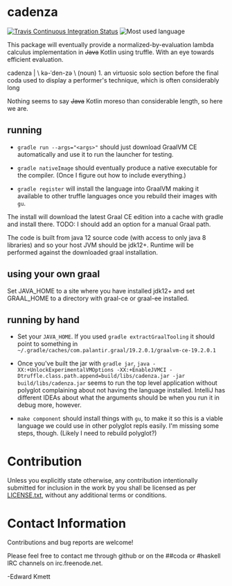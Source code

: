 # cadenza

[![Travis Continuous Integration Status][travis-img]][travis]
![Most used language][top-language-img]

This package will eventually provide a normalized-by-evaluation lambda calculus implementation in ~~Java~~ Kotlin using truffle. With an eye towards efficient evaluation.

cadenza | \ kə-ˈden-zə \ (noun) 1. an virtuosic solo section before the final coda used to display a performer's technique, which is often considerably long

Nothing seems to say ~~Java~~ Kotlin moreso than considerable length, so here we are.

## running

* `gradle run --args="<args>"` should just download GraalVM CE automatically and use it to run the launcher for testing.

* `gradle nativeImage` should eventually produce a native executable for the compiler. (Once I figure out how to include everything.)

* `gradle register` will install the language into GraalVM making it available to other truffle languages once you rebuild their images with `gu`.

The install will download the latest Graal CE edition into a cache with gradle and install there. TODO: I should add an option for a manual Graal path.

The code is built from java 12 source code (with access to only java 8 libraries) and so your host JVM should be jdk12+. Runtime will be performed against the downloaded graal installation.

## using your own graal

Set JAVA_HOME to a site where you have installed jdk12+ and set GRAAL_HOME to a directory with graal-ce or graal-ee installed.

## running by hand

* Set your `JAVA_HOME`. If you used `gradle extractGraalTooling` it should point to something in `~/.gradle/caches/com.palantir.graal/19.2.0.1/graalvm-ce-19.2.0.1`

* Once you've built the jar with `gradle jar`, `java -XX:+UnlockExperimentalVMOptions -XX:+EnableJVMCI -Dtruffle.class.path.append=build/libs/cadenza.jar -jar build/libs/cadenza.jar` seems to run the top level application without polyglot complaining about not having the language installed. IntelliJ has different IDEAs about what the arguments should be when you run it in debug more, however.

* `make component` should install things with `gu`, to make it so this is a viable language we could use in other polyglot repls easily. I'm missing some steps, though. (Likely I need to rebuild polyglot?)

Contribution
============

Unless you explicitly state otherwise, any contribution intentionally submitted
for inclusion in the work by you shall be licensed as per [LICENSE.txt][license], without any
additional terms or conditions.

Contact Information
===================

Contributions and bug reports are welcome!

Please feel free to contact me through github or on the ##coda or #haskell IRC channels on irc.freenode.net.

-Edward Kmett

 [graalvm]: https://www.graalvm.org/downloads
 [travis]: http://travis-ci.org/ekmett/cadenza
 [travis-img]: https://secure.travis-ci.org/ekmett/cadenza.png?branch=master
 [top-language-img]: https://img.shields.io/github/languages/top/ekmett/cadenza
 [license]: https://raw.githubusercontent.com/ekmett/cadenza/master/LICENSE.txt
